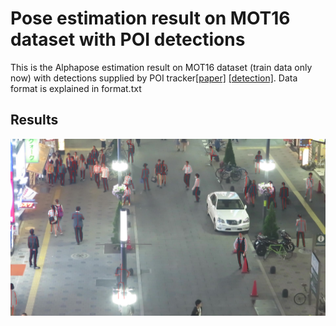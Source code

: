 # Pose estimation result on MOT16 dataset with POI detections
This is the Alphapose estimation result on MOT16 dataset (train data only now) with detections supplied by POI tracker[[paper]](https://arxiv.org/pdf/1610.06136.pdf) [[detection]](https://drive.google.com/open?id=0B5ACiy41McAHMjczS2p0dFg3emM).
Data format is explained in format.txt
## Results
![image](https://github.com/SpyderXu/pose_poi_mot/blob/master/test.png)

